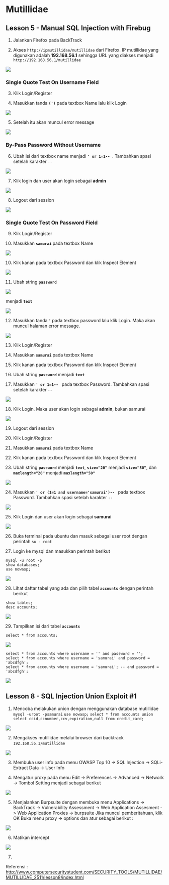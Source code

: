 # Mutillidae

## Lesson 5 - Manual SQL Injection with Firebug

1. Jalankan Firefox pada BackTrack

2. Akses `http://ipmutillidae/mutillidae` dari Firefox. IP mutillidae yang digunakan adalah  <b>192.168.56.1</b> sehingga URL yang diakses menjadi `http://192.168.56.1/mutillidae`

![](https://raw.githubusercontent.com/dns-148/PKSJ/master/Tugas%20Final/Mutillidae/Screenshot/m5_01.png)

### Single Quote Test On Username Field

3. Klik Login/Register

4. Masukkan tanda <b>`(')`</b> pada textbox Name lalu klik Login

![](https://raw.githubusercontent.com/dns-148/PKSJ/master/Tugas%20Final/Mutillidae/Screenshot/m5_02.png)

5. Setelah itu akan muncul error message

![](https://raw.githubusercontent.com/dns-148/PKSJ/master/Tugas%20Final/Mutillidae/Screenshot/m5_03.png)

### By-Pass Password Without Username

6. Ubah isi dari textbox name menjadi <b>`' or 1=1-- `</b>. Tambahkan spasi setelah karakter `-- `

![](https://raw.githubusercontent.com/dns-148/PKSJ/master/Tugas%20Final/Mutillidae/Screenshot/m5_04.png)

7. Klik login dan user akan login sebagai <b>admin</b>

![](https://raw.githubusercontent.com/dns-148/PKSJ/master/Tugas%20Final/Mutillidae/Screenshot/m5_05.png)

8. Logout dari session

![](https://raw.githubusercontent.com/dns-148/PKSJ/master/Tugas%20Final/Mutillidae/Screenshot/m5_06.png)

### Single Quote Test On Password Field

9. Klik Login/Register 

10. Masukkan <b> `samurai` </b> pada textbox Name

![](https://raw.githubusercontent.com/dns-148/PKSJ/master/Tugas%20Final/Mutillidae/Screenshot/m5_07.png)

10. Klik kanan pada textbox Password dan klik Inspect Element

![](https://raw.githubusercontent.com/dns-148/PKSJ/master/Tugas%20Final/Mutillidae/Screenshot/m5_08.png)

11. Ubah string <b>`password`</b> 

![](https://raw.githubusercontent.com/dns-148/PKSJ/master/Tugas%20Final/Mutillidae/Screenshot/m5_09.png)

   menjadi <b>`text`</b>
   
 ![](https://raw.githubusercontent.com/dns-148/PKSJ/master/Tugas%20Final/Mutillidae/Screenshot/m5_10.png)
 
12. Masukkan tanda <b> `'` </b> pada textbox password lalu klik Login. Maka akan muncul halaman error message.

![](https://raw.githubusercontent.com/dns-148/PKSJ/master/Tugas%20Final/Mutillidae/Screenshot/fix1.png)

13. Klik Login/Register

14. Masukkan  <b> `samurai` </b> pada textbox Name

15. Klik kanan pada textbox Password dan klik Inspect Element

16. Ubah string <b>`password`</b> menjadi <b>`text`</b>

17. Masukkan <b>`' or 1=1-- `</b> pada textbox Password. Tambahkan spasi setelah karakter `-- `

![](https://raw.githubusercontent.com/dns-148/PKSJ/master/Tugas%20Final/Mutillidae/Screenshot/m5_11.png)

18. Klik Login. Maka user akan login sebagai <b>admin</b>, bukan samurai

![](https://raw.githubusercontent.com/dns-148/PKSJ/master/Tugas%20Final/Mutillidae/Screenshot/m5_12.png)

19. Logout dari session

20. Klik Login/Register

21. Masukkan  <b> `samurai` </b> pada textbox Name

22. Klik kanan pada textbox Password dan klik Inspect Element

23. Ubah string <b>`password`</b> menjadi <b>`text`</b>, <b>`size="20"`</b> menjadi <b>`size="50"`</b>, dan <b>`maxlength="20"`</b> menjadi <b>`maxlength="50"`</b>

![](https://raw.githubusercontent.com/dns-148/PKSJ/master/Tugas%20Final/Mutillidae/Screenshot/m5_13.png)

24. Masukkan <b>`' or (1=1 and username='samurai')-- `</b> pada textbox Password. Tambahkan spasi setelah karakter `-- `

![](https://raw.githubusercontent.com/dns-148/PKSJ/master/Tugas%20Final/Mutillidae/Screenshot/m5_14.png)

25. Klik Login dan user akan login sebagai <b>samurai</b>

![](https://raw.githubusercontent.com/dns-148/PKSJ/master/Tugas%20Final/Mutillidae/Screenshot/m5_15.png)

26. Buka terminal pada ubuntu dan masuk sebagai user root dengan perintah `su - root`

27. Login ke mysql dan masukkan perintah berikut
```
mysql -u root -p
show databases;
use nowasp;
```
![](https://raw.githubusercontent.com/dns-148/PKSJ/master/Tugas%20Final/Mutillidae/Screenshot/m5_16.png)

28. Lihat daftar tabel yang ada dan pilih tabel <b>`accounts`</b> dengan perintah berikut
```
show tables;
desc accounts;
```

![](https://raw.githubusercontent.com/dns-148/PKSJ/master/Tugas%20Final/Mutillidae/Screenshot/m5_17.png)

29. Tampilkan isi dari tabel <b>`accounts`</b>
```
select * from accounts;
```

![](https://raw.githubusercontent.com/dns-148/PKSJ/master/Tugas%20Final/Mutillidae/Screenshot/m5_18.png)

```
select * from accounts where username = '' and password = '';
select * from accounts where username = 'samurai' and password = 'abcdfgh';
select * from accounts where username = 'samurai'; -- and password = 'abcdfgh';
```

![](https://raw.githubusercontent.com/dns-148/PKSJ/master/Tugas%20Final/Mutillidae/Screenshot/m5_19.png)


## Lesson 8 - SQL Injection Union Exploit #1
1. Mencoba melakukan union dengan menggunakan database mutillidae
`mysql -uroot -psamurai`
`use nowasp;`
`select * from accounts union select ccid,ccnumber,ccv,expiration,null from credit_card;`

![](https://raw.githubusercontent.com/dns-148/PKSJ/master/Tugas%20Final/Mutillidae/Screenshot/m7_02.jpg)

2. Mengakses mutillidae melalui browser dari backtrack
`192.168.56.1/mutillidae`

![](https://raw.githubusercontent.com/dns-148/PKSJ/master/Tugas%20Final/Mutillidae/Screenshot/m5_01.png)

3. Membuka user info pada menu OWASP Top 10 -> SQL Injection -> SQLi-Extract Data -> User Info

4. Mengatur proxy pada menu Edit -> Preferences -> Advanced -> Network -> Tombol Setting menjadi sebagai berikut 

![](https://raw.githubusercontent.com/dns-148/PKSJ/master/Tugas%20Final/Mutillidae/Screenshot/m7_09.jpg)

5. Menjalankan Burpsuite dengan membuka menu Applications -> BackTrack -> Vulnerability Assessment -> Web Application Assesment -> Web Application Proxies -> burpsuite
Jika muncul pemberitahuan, klik OK
Buka menu proxy -> options dan atur sebagai berikut :

![](https://raw.githubusercontent.com/dns-148/PKSJ/master/Tugas%20Final/Mutillidae/Screenshot/m7_17.jpg)

6. Matikan intercept

![](https://raw.githubusercontent.com/dns-148/PKSJ/master/Tugas%20Final/Mutillidae/Screenshot/m7_12.jpg)

7. 

Referensi : http://www.computersecuritystudent.com/SECURITY_TOOLS/MUTILLIDAE/MUTILLIDAE_2511/lesson8/index.html
